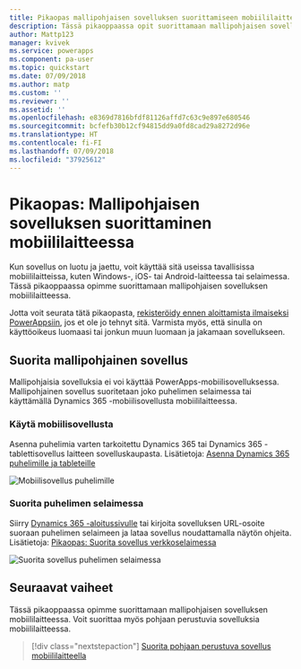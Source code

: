 ```yaml
---
title: Pikaopas mallipohjaisen sovelluksen suorittamiseen mobiililaitteessa PowerAppsin avulla | Microsoft Docs
description: Tässä pikaoppaassa opit suorittamaan mallipohjaisen sovelluksen mobiililaitteessa.
author: Mattp123
manager: kvivek
ms.service: powerapps
ms.component: pa-user
ms.topic: quickstart
ms.date: 07/09/2018
ms.author: matp
ms.custom: ''
ms.reviewer: ''
ms.assetid: ''
ms.openlocfilehash: e8369d7816bfdf81126affd7c63c9e897e680546
ms.sourcegitcommit: bcfefb30b12cf94815dd9a0fd8cad29a8272d96e
ms.translationtype: HT
ms.contentlocale: fi-FI
ms.lasthandoff: 07/09/2018
ms.locfileid: "37925612"
---
```

# <a name="quickstart-run-a-model-driven-app-on-a-mobile-device"></a>Pikaopas: Mallipohjaisen sovelluksen suorittaminen mobiililaitteessa

Kun sovellus on luotu ja jaettu, voit käyttää sitä useissa tavallisissa mobiililaitteissa, kuten Windows-, iOS- tai Android-laitteessa tai selaimessa. Tässä pikaoppaassa opimme suorittamaan mallipohjaisen sovelluksen mobiililaitteessa. 

Jotta voit seurata tätä pikaopasta, [rekisteröidy ennen aloittamista ilmaiseksi PowerAppsiin](https://web.powerapps.com/signup?redirect=marketing&email=), jos et ole jo tehnyt sitä. Varmista myös, että sinulla on käyttöoikeus luomaasi tai jonkun muun luomaan ja jakamaan sovellukseen.

## <a name="run-the-model-driven-app"></a>Suorita mallipohjainen sovellus

Mallipohjaisia sovelluksia ei voi käyttää PowerApps-mobiilisovelluksessa. Mallipohjainen sovellus suoritetaan joko puhelimen selaimessa tai käyttämällä Dynamics 365 -mobiilisovellusta mobiililaitteessa. 

### <a name="use-the-mobile-app"></a>Käytä mobiilisovellusta
Asenna puhelimia varten tarkoitettu Dynamics 365 tai Dynamics 365 -tablettisovellus laitteen sovelluskaupasta. Lisätietoja: [Asenna Dynamics 365 puhelimille ja tableteille](https://docs.microsoft.com/dynamics365/customer-engagement/mobile-app/install-dynamics-365-for-phones-and-tablets)

 ![Mobiilisovellus puhelimille](media/run-app-client-model-driven/mobile-app-for-phone.png)

### <a name="run-in-your-phones-browser"></a>Suorita puhelimen selaimessa
Siirry [Dynamics 365 -aloitussivulle](https://home.dynamics.com) tai kirjoita sovelluksen URL-osoite suoraan puhelimen selaimeen ja lataa sovellus noudattamalla näytön ohjeita. Lisätietoja: [Pikaopas: Suorita sovellus verkkoselaimessa](run-app-browser.md)

![Suorita sovellus puhelimen selaimessa](media/run-app-client-model-driven/web-browser-on-phone.png)


## <a name="next-steps"></a>Seuraavat vaiheet
Tässä pikaoppaassa opimme suorittamaan mallipohjaisen sovelluksen mobiililaitteessa. Voit suorittaa myös pohjaan perustuvia sovelluksia mobiililaitteessa.

> [!div class="nextstepaction"]
> [Suorita pohjaan perustuva sovellus mobiililaitteella](run-app-client.md)